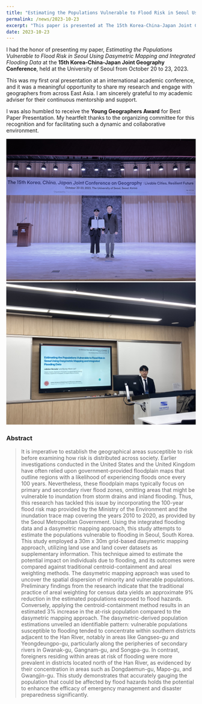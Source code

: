 ```yaml
---
title: "Estimating the Populations Vulnerable to Flood Risk in Seoul Using Dasymetric Mapping and Integrated Flooding Data"
permalink: /news/2023-10-23
excerpt: "This paper is presented at The 15th Korea-China-Japan Joint Conference on Geography.<br/><img src='\images\KakaoTalk_20250514_105313991_01.jpg'>"
date: 2023-10-23
---
```


I had the honor of presenting my paper, *Estimating the Populations Vulnerable to Flood Risk in Seoul Using Dasymetric Mapping and Integrated Flooding Data* at the **15th Korea-China-Japan Joint Geography Conference**, held at the University of Seoul from October 20 to 23, 2023.

This was my first oral presentation at an international academic conference, and it was a meaningful opportunity to share my research and engage with geographers from across East Asia. I am sincerely grateful to my academic adviser for their continuous mentorship and support.

I was also humbled to receive the **Young Geographers Award** for Best Paper Presentation. My heartfelt thanks to the organizing committee for this recognition and for facilitating such a dynamic and collaborative environment.

<img src='\images\KakaoTalk_20250514_105313991_01.jpg'>
<img src='images\KakaoTalk_20250514_105313991_04.jpg'>


### Abstract
> It is imperative to establish the geographical areas susceptible to risk before examining how risk is distributed across society. Earlier investigations conducted in the United States and the United Kingdom have often relied upon government-provided floodplain maps that outline regions with a likelihood of experiencing floods once every 100 years. Nevertheless, these floodplain maps typically focus on primary and secondary river flood zones, omitting areas that might be vulnerable to inundation from storm drains and inland flooding. Thus, this research has tackled this issue by incorporating the 100-year flood risk map provided by the Ministry of the Environment and the inundation trace map covering the years 2010 to 2020, as provided by the Seoul Metropolitan Government. Using the integrated flooding data and a dasymetric mapping approach, this study attempts to estimate the populations vulnerable to flooding in Seoul, South Korea. This study employed a 30m x 30m grid-based dasymetric mapping approach, utilizing land use and land cover datasets as supplementary information. This technique aimed to estimate the potential impact on individuals due to flooding, and its outcomes were compared against traditional centroid-containment and areal weighting methods. The dasymetric mapping approach was used to uncover the spatial dispersion of minority and vulnerable populations. Preliminary findings from the research indicate that the traditional practice of areal weighting for census data yields an approximate 9% reduction in the estimated populations exposed to flood hazards. Conversely, applying the centroid-containment method results in an estimated 3% increase in the at-risk population compared to the dasymetric mapping approach. The dasymetric-derived population estimations unveiled an identifiable pattern: vulnerable populations susceptible to flooding tended to concentrate within southern districts adjacent to the Han River, notably in areas like Gangseo-gu and Yeongdeungpo-gu, particularly along the peripheries of secondary rivers in Gwanak-gu, Gangnam-gu, and Songpa-gu. In contrast, foreigners residing within areas at risk of flooding were more prevalent in districts located north of the Han River, as evidenced by their concentration in areas such as Dongdaemun-gu, Mapo-gu, and Gwangjin-gu. This study demonstrates that accurately gauging the population that could be affected by flood hazards holds the potential to enhance the efficacy of emergency management and disaster preparedness significantly.
